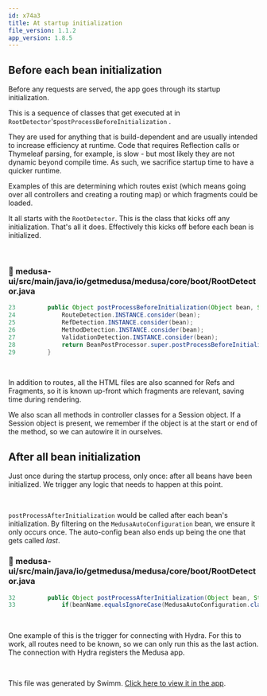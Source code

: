 ```yaml
---
id: x74a3
title: At startup initialization
file_version: 1.1.2
app_version: 1.8.5
---
```


## Before each bean initialization

Before any requests are served, the app goes through its startup initialization.

This is a sequence of classes that get executed at in `RootDetector`'s`postProcessBeforeInitialization` .

They are used for anything that is build-dependent and are usually intended to increase efficiency at runtime. Code that requires Reflection calls or Thymeleaf parsing, for example, is slow - but most likely they are not dynamic beyond compile time. As such, we sacrifice startup time to have a quicker runtime.

Examples of this are determining which routes exist (which means going over all controllers and creating a routing map) or which fragments could be loaded.

It all starts with the `RootDetector`. This is the class that kicks off any initialization. That's all it does. Effectively this kicks off before each bean is initialized.

<br/>


<!-- NOTE-swimm-snippet: the lines below link your snippet to Swimm -->
### 📄 medusa-ui/src/main/java/io/getmedusa/medusa/core/boot/RootDetector.java
```java
23         public Object postProcessBeforeInitialization(Object bean, String beanName) throws BeansException {
24             RouteDetection.INSTANCE.consider(bean);
25             RefDetection.INSTANCE.consider(bean);
26             MethodDetection.INSTANCE.consider(bean);
27             ValidationDetection.INSTANCE.consider(bean);
28             return BeanPostProcessor.super.postProcessBeforeInitialization(bean, beanName);
29         }
```

<br/>

In addition to routes, all the HTML files are also scanned for Refs and Fragments, so it is known up-front which fragments are relevant, saving time during rendering.

We also scan all methods in controller classes for a Session object. If a Session object is present, we remember if the object is at the start or end of the method, so we can autowire it in ourselves.

## After all bean initialization

Just once during the startup process, only once: after all beans have been initialized. We trigger any logic that needs to happen at this point.

<br/>

`postProcessAfterInitialization`<swm-token data-swm-token=":medusa-ui/src/main/java/io/getmedusa/medusa/core/boot/RootDetector.java:32:5:5:`    public Object postProcessAfterInitialization(Object bean, String beanName) throws BeansException {`"/> would be called after each bean's initialization. By filtering on the `MedusaAutoConfiguration`<swm-token data-swm-token=":medusa-ui/src/main/java/io/getmedusa/medusa/core/config/MedusaAutoConfiguration.java:18:4:4:`public class MedusaAutoConfiguration {`"/> bean, we ensure it only occurs once. The auto-config bean also ends up being the one that gets called _last_.
<!-- NOTE-swimm-snippet: the lines below link your snippet to Swimm -->
### 📄 medusa-ui/src/main/java/io/getmedusa/medusa/core/boot/RootDetector.java
```java
32         public Object postProcessAfterInitialization(Object bean, String beanName) throws BeansException {
33             if(beanName.equalsIgnoreCase(MedusaAutoConfiguration.class.getName())){ //execute post init, as last
```

<br/>

One example of this is the trigger for connecting with Hydra. For this to work, all routes need to be known, so we can only run this as the last action. The connection with Hydra registers the Medusa app.

<br/>

This file was generated by Swimm. [Click here to view it in the app](https://app.swimm.io/repos/Z2l0aHViJTNBJTNBbWVkdXNhJTNBJTNBbWVkdXNhLXVp/docs/x74a3).
